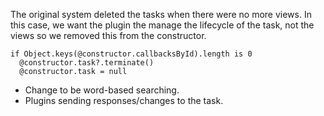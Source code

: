 The original system deleted the tasks when there were no more views. In this
case, we want the plugin the manage the lifecycle of the task, not the views so
we removed this from the constructor.

    if Object.keys(@constructor.callbacksById).length is 0
      @constructor.task?.terminate()
      @constructor.task = null

* Change to be word-based searching.
* Plugins sending responses/changes to the task.
